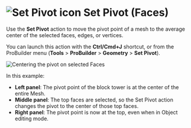 # ![Set Pivot icon](images/icons/SetPivot.png) Set Pivot (Faces)

Use the __Set Pivot__ action to move the pivot point of a mesh to the average center of the selected faces, edges, or vertices.

You can launch this action with the **Ctrl/Cmd+J** shortcut, or from the ProBuilder menu (**Tools** > **ProBuilder** > **Geometry** > **Set Pivot**). 

![Centering the pivot on selected Faces](images/Face_SetPivot.png)

In this example:

* **Left panel**: The pivot point of the block tower is at the center of the entire Mesh.
* **Middle panel**: The top faces are selected, so the Set Pivot action changes the pivot to the center of those top faces.
* **Right panel**: The pivot point is now at the top, even when in Object editing mode.
